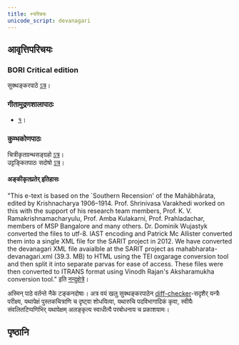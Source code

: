 ```yaml
---
title: +परिचयः
unicode_script: devanagari
---
```


## आवृत्तिपरिचयः
### BORI Critical edition
सुक्थङ्करपाठे [ऽत्र](http://bombay.indology.info/mahabharata/text/UD/MBh01.txt)।

### गीतामुद्रणशालापाठः
- [१](https://archive.org/stream/mahabharata01ramauoft#page/572/mode/1up)।

### कुम्भकोणपाठः
चित्रीकृतग्रन्थसङ्ग्रहो [ऽत्र](https://archive.org/details/mahAbhArata-kumbhakoNam)।  
उट्टङ्कितपाठः सदोषो [ऽत्र](https://sanskritdocuments.org/mirrors/mahabharata/mahabharata-sarit.html)।

#### अङ्कीकृतप्रतेर् इतिहासः
"This e-text is based on the `Southern Recension' of the Mahābhārata, edited by Krishnacharya 1906–1914. Prof. Shrinivasa Varakhedi worked on this with the support of his research team members, Prof. K. V. Ramakrishnamacharyulu, Prof. Amba Kulakarni, Prof. Prahladachar, members of MSP Bangalore and many others. Dr. Dominik Wujastyk converted the files to utf-8. IAST encoding and Patrick Mc Allister converted them into a single XML file for the SARIT project in 2012. We have converted the devanagari XML file avaialble at the SARIT project as mahabharata-devanagari.xml (39.3. MB) to HTML using the TEI oxgarage conversion tool and then split it into separate parvas for ease of access. These files were then converted to ITRANS format using Vinodh Rajan's Aksharamukha conversion tool." इति [नन्दुक्षेत्रे](https://sanskritdocuments.org/mirrors/mahabharata/mahabharata-sarit.html)।

अस्मिन् पाठे वर्तन्ते नैके टङ्कनदोषाः। अत्र वयं खलु सुक्थङ्करपाठेन [diff-checker](https://www.diffchecker.com/)-सदृशैर् यन्त्रैः परीक्ष्य, यथापेक्षं पुस्तकचित्राणि च दृष्ट्वा शोधयित्वा, यथारुचि पदविभागादिकं कृवा, स्वीयैः संवलितटिप्पणिभिर् यथापेक्षम् अलङ्कृत्य स्वाधीत्यै परबोधनाय च प्रकाशयामः।

## पृष्ठानि
